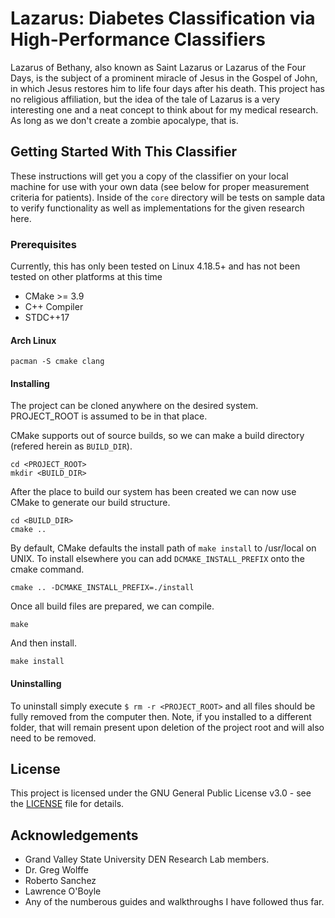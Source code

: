 # Lazarus: Diabetes Classification via High-Performance Classifiers
Lazarus of Bethany, also known as Saint Lazarus or Lazarus of the Four Days, is the subject of a prominent miracle of Jesus in the Gospel of John, in which Jesus restores him to life four days after his death. This project has no religious affiliation, but the idea of the tale of Lazarus is a very interesting one and a neat concept to think about for my medical research. As long as we don't create a zombie apocalype, that is.

## Getting Started With This Classifier
These instructions will get you a copy of the classifier on your local machine for use with your own data (see below for proper measurement criteria for patients). Inside of the `core` directory will be tests on sample data to verify functionality as well as implementations for the given research here.

### Prerequisites
Currently, this has only been tested on Linux 4.18.5+ and has not been tested on other platforms at this time
- CMake >= 3.9
- C++ Compiler
- STDC++17

#### Arch Linux
```
pacman -S cmake clang
```

#### Installing
The project can be cloned anywhere on the desired system. PROJECT\_ROOT is assumed to be in that place.

CMake supports out of source builds, so we can make a build directory (refered herein as `BUILD_DIR`).
```
cd <PROJECT_ROOT>
mkdir <BUILD_DIR>
```

After the place to build our system has been created we can now use CMake to generate our build structure.
```
cd <BUILD_DIR>
cmake ..
```

By default, CMake defaults the install path of `make install` to /usr/local on UNIX. To install elsewhere you can add `DCMAKE_INSTALL_PREFIX` onto the cmake command.
```
cmake .. -DCMAKE_INSTALL_PREFIX=./install
```

Once all build files are prepared, we can compile.
```
make
```

And then install.
```
make install
```

#### Uninstalling
To uninstall simply execute `$ rm -r <PROJECT_ROOT>` and all files should be fully removed from the computer then. Note, if you installed to a different folder, that will remain present upon deletion of the project root and will also need to be removed.

## License
This project is licensed under the GNU General Public License v3.0 - see the [LICENSE](https://github.com/jparr721/Lazarus/blob/master/LICENSE) file for details.

## Acknowledgements
- Grand Valley State University DEN Research Lab members.
- Dr. Greg Wolffe
- Roberto Sanchez
- Lawrence O'Boyle
- Any of the numberous guides and walkthroughs I have followed thus far.
